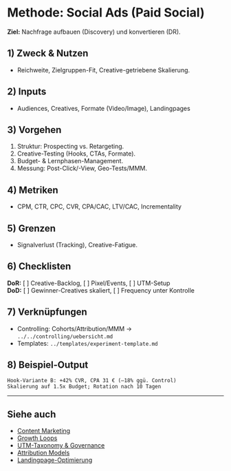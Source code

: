 # Methode: Social Ads (Paid Social)

**Ziel:** Nachfrage aufbauen (Discovery) und konvertieren (DR).

## 1) Zweck & Nutzen
- Reichweite, Zielgruppen-Fit, Creative-getriebene Skalierung.

## 2) Inputs
- Audiences, Creatives, Formate (Video/Image), Landingpages

## 3) Vorgehen
1. Struktur: Prospecting vs. Retargeting.  
2. Creative-Testing (Hooks, CTAs, Formate).  
3. Budget- & Lernphasen-Management.  
4. Messung: Post-Click/-View, Geo-Tests/MMM.

## 4) Metriken
- CPM, CTR, CPC, CVR, CPA/CAC, LTV/CAC, Incrementality

## 5) Grenzen
- Signalverlust (Tracking), Creative-Fatigue.

## 6) Checklisten
**DoR:** [ ] Creative-Backlog, [ ] Pixel/Events, [ ] UTM-Setup  
**DoD:** [ ] Gewinner-Creatives skaliert, [ ] Frequency unter Kontrolle

## 7) Verknüpfungen
- Controlling: Cohorts/Attribution/MMM → `../../controlling/uebersicht.md`  
- Templates: `../templates/experiment-template.md`

## 8) Beispiel-Output
```text
Hook-Variante B: +42% CVR, CPA 31 € (–18% ggü. Control)
Skalierung auf 1.5x Budget; Rotation nach 10 Tagen
```

---

## Siehe auch
- [Content Marketing](content-marketing.md)
- [Growth Loops](growth-loops.md)
- [UTM-Taxonomy & Governance](utm-taxonomy.md)
- [Attribution Models](attribution-models.md)
- [Landingpage-Optimierung](landingpage-optimierung.md)
